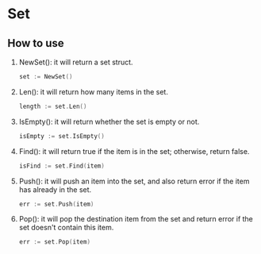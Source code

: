# Set

## How to use

1. NewSet(): it will return a set struct.

    ```go
    set := NewSet()
    ```

2. Len(): it will return how many items in the set.

    ```go
    length := set.Len()
    ```

3. IsEmpty(): it will return whether the set is empty or not.

    ```go
    isEmpty := set.IsEmpty()
    ```

4. Find(): it will return true if the item is in the set; otherwise, return false.

    ```go
    isFind := set.Find(item)
    ```

5. Push(): it will push an item into the set, and also return error if the item has already in the set.

    ```go
    err := set.Push(item)
    ```

6. Pop(): it will pop the destination item from the set and return error if the set doesn't contain this item.

    ```go
    err := set.Pop(item)
    ```
